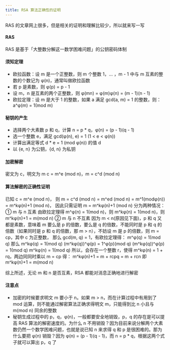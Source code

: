 ```yaml
---
title: RSA 算法正确性的证明
---
```

RAS 的文章网上很多，但是相关的证明和理解比较少，所以就来写一写
#### RAS
RAS 是基于「大整数分解这一数学困难问题」的公钥密码体制
#### 须知定理
* 欧拉函数：设 m 是一个正整数，则 m 个整数 1，… ，m - 1 中与 m 互素的整数的个数记为 φ(n)，通常叫做欧拉函数
* 若 p 是素数，则 φ(p) = p - 1
* 设 m，n 是互素的两个正整数，则 φ(mn) = φ(m)φ(n) = (m - 1)(n - 1)
* 欧拉定理：设 m 是大于 1 的整数，如果 a 满足 gcd(a, m) = 1 的整数，则：a^φ(m) = 1(mod m)

#### 秘钥的产生
* 选择两个大素数 p 和 q，计算 n = p * q，φ(n) = (p - 1)(q - 1)
* 选一个整数 e，满足 gcd(φ(n), e) = 1 (1 < e < φ(n))
* 计算出满足等式 d * e = 1 (mod φ(n)) 的值 d
* 以 {e, n} 为公钥，{d, n} 为私钥

#### 加密解密
密文为 c，明文为 m
c = m^e (mod n)，m = c^d (mod n)

#### 算法解密的正确性证明
已知 c = m^e (mod n)，
则 m = c^d (mod n) = m^ed (mod n) = m^1(modφ(n)) = m^kφ(n)+1 (mod n)，
因此只需证明 m = m^kφ(n)+1 (mod n)
分为两种情况：
① m 与 n 互素
   由欧拉定理得 m^φ(n) = 1(mod n)，则 m^kφ(n) = 1(mod n)，则 m^kφ(n)+1 = m(mod n)
② m 与 n 不互素
因为 m < n(原因见下面)，p 和 q 又都是素数，意味着 m 要么是 p 的倍数，要么是 q 的倍数，不能同时是 p 和 q 的倍数（如果同时是 p 和 q 的倍数，那 m > n），不妨设 m 是 p 的倍数，则 m = cp，其中 c 为正整数， 那么 gcd(m, q) = 1，有欧拉定理得：
m^φ(q) = 1(mod q)
那么
m^kφ(q) = 1(mod q)
(m^kφ(q))^φ(p) = 1^φ(p)(mod q)
(m^kφ(q))^φ(p) = 1(mod q)
m^kφ(n) = 1(mod q)
所以，会存在一个整数 r，使得 m^kφ(n) = 1 + rq，两边同同时乘以 m = cp 得：
m^kφ(n)+1 = m + rcpq = m + rcn
即 m^kφ(n)+1 = m(mod n)

综上所述，无论 m 和 n 是否互素，RSA 都能对消息正确地进行解密

#### 注意点
* 加密的时候要求明文 m 要小于 n。如果 m > n，而在计算过程中有用到了 mod 运算，则不能通过解密算法正确求得明文 m，只能得到比 n 小且与 m(mod n) 同余的整数
* 秘钥生成过程中的 p，q，φ(n)，一般都要安全地销毁，p，q 的存在是可以提高 RAS 算法的解密速度的。为什么 n 不用销毁？因为目前来说分解两个大素数仍然一个数学困难问题，也就是说已知 n 来求得 q 和 p 是很困难的。那为什么要把 φ(n) 销毁？因为 φ(n) = (p - 1)(q - 1)，而 n = p * q，根据这两个式子就可以算出 p，q 了


